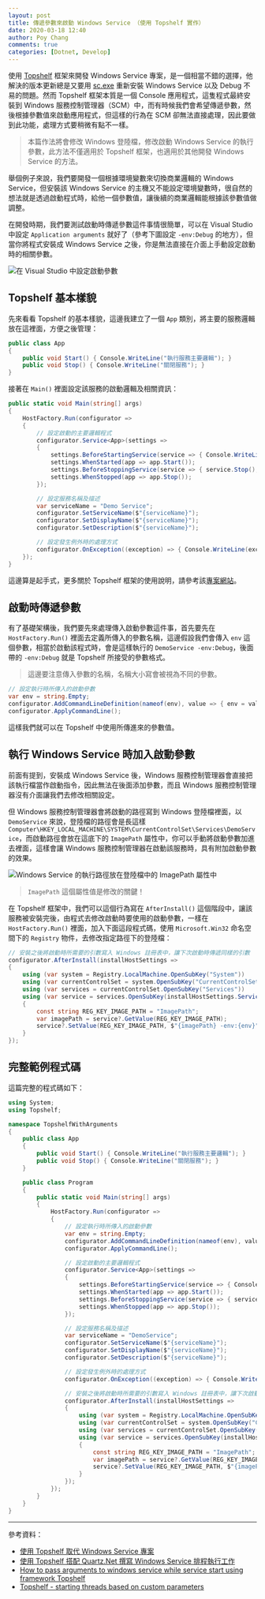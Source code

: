 ```yaml
---
layout: post
title: 傳遞參數來啟動 Windows Service （使用 Topshelf 實作）
date: 2020-03-18 12:40
author: Poy Chang
comments: true
categories: [Dotnet, Develop]
---
```


使用 [Topshelf](https://github.com/topshelf/topshelf) 框架來開發 Windows Service 專案，是一個相當不錯的選擇，他解決的版本更新總是又要用 [sc.exe](https://docs.microsoft.com/zh-tw/windows-server/administration/windows-commands/sc-create) 重新安裝 Windows Service 以及 Debug 不易的問題。然而 Topshelf 框架本質是一個 Console 應用程式，這隻程式最終安裝到 Windows 服務控制管理器（SCM）中，而有時候我們會希望傳遞參數，然後根據參數值來啟動應用程式，但這樣的行為在 SCM 卻無法直接處理，因此要做到此功能，處理方式要稍微有點不一樣。

>本篇作法將會修改 Windows 登陸檔，修改啟動 Windows Service 的執行參數，此方法不僅適用於 Topshelf 框架，也適用於其他開發 Windows Service 的方法。

舉個例子來說，我們要開發一個根據環境變數來切換商業邏輯的 Windows Service，但安裝該 Windows Service 的主機又不能設定環境變數時，很自然的想法就是透過啟動程式時，給他一個參數值，讓後續的商業邏輯能根據該參數值做調整。

在開發時期，我們要測試啟動時傳遞參數這件事情很簡單，可以在 Visual Studio 中設定 `Application arguments` 就好了（參考下圖設定 `-env:Debug` 的地方），但當你將程式安裝成 Windows Service 之後，你是無法直接在介面上手動設定啟動時的相關參數。

![在 Visual Studio 中設定啟動參數](https://i.imgur.com/5xhi94Z.png)

## Topshelf 基本樣貌

先來看看 Topshelf 的基本樣貌，這邊我建立了一個 `App` 類別，將主要的服務邏輯放在這裡面，方便之後管理：

```csharp
public class App
{
    public void Start() { Console.WriteLine("執行服務主要邏輯"); }
    public void Stop() { Console.WriteLine("關閉服務"); }
}
```

接著在 `Main()` 裡面設定該服務的啟動邏輯及相關資訊：

```csharp
public static void Main(string[] args)
{
    HostFactory.Run(configurator =>
    {
        // 設定啟動的主要邏輯程式
        configurator.Service<App>(settings =>
        {
            settings.BeforeStartingService(service => { Console.WriteLine("BeforeStart"); });
            settings.WhenStarted(app => app.Start());
            settings.BeforeStoppingService(service => { service.Stop(); });
            settings.WhenStopped(app => app.Stop());
        });

        // 設定服務名稱及描述
        var serviceName = "Demo Service";
        configurator.SetServiceName($"{serviceName}");
        configurator.SetDisplayName($"{serviceName}");
        configurator.SetDescription($"{serviceName}");

        // 設定發生例外時的處理方式
        configurator.OnException((exception) => { Console.WriteLine(exception.Message); });
    });
}
```

這邊算是起手式，更多關於 Topshelf 框架的使用說明，請參考該[專案網站](http://topshelf-project.com/)。

## 啟動時傳遞參數

有了基礎架構後，我們要先來處理傳入啟動參數這件事，首先要先在 `HostFactory.Run()` 裡面去定義所傳入的參數名稱，這邊假設我們會傳入 `env` 這個參數，相當於啟動該程式時，會是這樣執行的 `DemoService -env:Debug`，後面帶的 `-env:Debug` 就是 Topshelf 所接受的參數格式。

>這邊要注意傳入參數的名稱，名稱大小寫會被視為不同的參數。

```csharp
// 設定執行時所傳入的啟動參數
var env = string.Empty;
configurator.AddCommandLineDefinition(nameof(env), value => { env = value; });
configurator.ApplyCommandLine();
```

這樣我們就可以在 Topshelf 中使用所傳進來的參數值。

## 執行 Windows Service 時加入啟動參數

前面有提到，安裝成 Windows Service 後，Windows 服務控制管理器會直接把該執行檔當作啟動指令，因此無法在後面添加參數，而且 Windows 服務控制管理器沒有介面讓我們去修改相關設定。

但 Windows 服務控制管理器會將啟動的路徑寫到 Windows 登陸檔裡面，以 `DemoService` 來說，登陸檔的路徑會是長這樣 `Computer\HKEY_LOCAL_MACHINE\SYSTEM\CurrentControlSet\Services\DemoService`，而啟動路徑會放在這底下的 `ImagePath` 屬性中，你可以手動將啟動參數加進去裡面，這樣會讓 Windows 服務控制管理器在啟動該服務時，具有附加啟動參數的效果。

![Windows Service 的執行路徑放在登陸檔中的 ImagePath 屬性中](https://i.imgur.com/W0Vualh.png)

>`ImagePath` 這個屬性值是修改的關鍵！

在 Topshelf 框架中，我們可以這個行為寫在 `AfterInstall()` 這個階段中，讓該服務被安裝完後，由程式去修改啟動時要使用的啟動參數，一樣在 `HostFactory.Run()` 裡面，加入下面這段程式碼，使用 `Microsoft.Win32` 命名空間下的 `Registry` 物件，去修改指定路徑下的登陸檔：

```csharp
// 安裝之後將啟動時所需要的引數寫入 Windows 註冊表中，讓下次啟動時傳遞同樣的引數
configurator.AfterInstall(installHostSettings =>
{
    using (var system = Registry.LocalMachine.OpenSubKey("System"))
    using (var currentControlSet = system.OpenSubKey("CurrentControlSet"))
    using (var services = currentControlSet.OpenSubKey("Services"))
    using (var service = services.OpenSubKey(installHostSettings.ServiceName, true))
    {
        const string REG_KEY_IMAGE_PATH = "ImagePath";
        var imagePath = service?.GetValue(REG_KEY_IMAGE_PATH);
        service?.SetValue(REG_KEY_IMAGE_PATH, $"{imagePath} -env:{env}");
    }
});
```

## 完整範例程式碼

這篇完整的程式碼如下：

```csharp
using System;
using Topshelf;

namespace TopshelfWithArguments
{
    public class App
    {
        public void Start() { Console.WriteLine("執行服務主要邏輯"); }
        public void Stop() { Console.WriteLine("關閉服務"); }
    }

    public class Program
    {
        public static void Main(string[] args)
        {
            HostFactory.Run(configurator =>
            {
                // 設定執行時所傳入的啟動參數
                var env = string.Empty;
                configurator.AddCommandLineDefinition(nameof(env), value => { env = value; });
                configurator.ApplyCommandLine();

                // 設定啟動的主要邏輯程式
                configurator.Service<App>(settings =>
                {
                    settings.BeforeStartingService(service => { Console.WriteLine("BeforeStart"); });
                    settings.WhenStarted(app => app.Start());
                    settings.BeforeStoppingService(service => { service.Stop(); });
                    settings.WhenStopped(app => app.Stop());
                });

                // 設定服務名稱及描述
                var serviceName = "DemoService";
                configurator.SetServiceName($"{serviceName}");
                configurator.SetDisplayName($"{serviceName}");
                configurator.SetDescription($"{serviceName}");

                // 設定發生例外時的處理方式
                configurator.OnException((exception) => { Console.WriteLine(exception.Message); });

                // 安裝之後將啟動時所需要的引數寫入 Windows 註冊表中，讓下次啟動時傳遞同樣的引數
                configurator.AfterInstall(installHostSettings =>
                {
                    using (var system = Registry.LocalMachine.OpenSubKey("System"))
                    using (var currentControlSet = system.OpenSubKey("CurrentControlSet"))
                    using (var services = currentControlSet.OpenSubKey("Services"))
                    using (var service = services.OpenSubKey(installHostSettings.ServiceName, true))
                    {
                        const string REG_KEY_IMAGE_PATH = "ImagePath";
                        var imagePath = service?.GetValue(REG_KEY_IMAGE_PATH);
                        service?.SetValue(REG_KEY_IMAGE_PATH, $"{imagePath} -env:{env}");
                    }
                });
            });
        }
    }
}
```

----------

參考資料：

* [使用 Topshelf 取代 Windows Service 專案](https://dotblogs.com.tw/yc421206/2019/08/30/use_topshelf_replace_windows_service_project)
* [使用 Topshelf 搭配 Quartz.Net 撰寫 Windows Service 排程執行工作](https://blog.yowko.com/topshelf-quartznet-windows-service/)
* [How to pass arguments to windows service while service start using framework Topshelf](https://medium.com/@tocalai/how-to-pass-arguments-to-windows-service-while-service-start-using-framework-topshelf-83da3bde0e64)
* [Topshelf - starting threads based on custom parameters](https://stackoverflow.com/questions/29837596/topshelf-starting-threads-based-on-custom-parameters#29841660)

